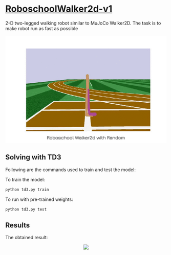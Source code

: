# [RoboschoolWalker2d-v1](https://gym.openai.com/envs/RoboschoolWalker2d-v1/)

2-D two-legged walking robot similar to MuJoCo Walker2D. The task is to make robot run as fast as possible

<p align="center">
  <img src="/assets/roboschool_walker2d_random.gif">
</p>

## Solving with TD3
Following are the commands used to train and test the model:

To train the model:
```bash
python td3.py train
```

To run with pre-trained weights:
```bash
python td3.py test
```

## Results
The obtained result:
<p align="center">
  <img src="/assets/roboschool_walker2d_td3.gif">
</p>


